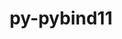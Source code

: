 ---
title: "py-pybind11"
layout: cache
categories: [package, develop-2024-05-19]
meta: {"versions": ["2.10.1", "2.11.0", "2.12.0"], "compilers": ["apple-clang@=15.0.0", "gcc@=11.1.0", "gcc@=11.4.0", "gcc@=12.3.0", "gcc@=7.5.0", "gcc@=9.4.0", "oneapi@=2024.0.0"], "oss": ["ubuntu18.04", "ubuntu20.04", "ubuntu22.04", "ventura"], "platforms": ["darwin", "linux"], "targets": ["aarch64", "neoverse_v1", "neoverse_v2", "ppc64le", "x86_64_v3"], "stacks": ["data-vis-sdk", "e4s", "e4s-neoverse-v2", "e4s-neoverse_v1", "e4s-oneapi", "e4s-power", "e4s-rocm-external", "ml-darwin-aarch64-mps", "ml-linux-x86_64-cpu", "ml-linux-x86_64-cuda", "radiuss", "root", "tutorial"], "num_specs": 26, "num_specs_by_stack": {"root": 26, "ml-darwin-aarch64-mps": 4, "radiuss": 1, "e4s-power": 1, "data-vis-sdk": 2, "e4s-neoverse_v1": 3, "e4s-neoverse-v2": 3, "e4s-rocm-external": 1, "ml-linux-x86_64-cuda": 5, "ml-linux-x86_64-cpu": 5, "e4s": 5, "e4s-oneapi": 1, "tutorial": 1}}
spec_details: [{"hash": "4k3y2ohhyrhn6p5msmjxylrhwt2yuxk2", "compiler": "apple-clang@=15.0.0", "versions": ["2.12.0"], "os": "ventura", "platform": "darwin", "target": "aarch64", "variants": ["build_system=cmake", "build_type=Release", "generator=ninja", "~ipo"], "stacks": ["root", "ml-darwin-aarch64-mps"], "size": "-", "tarball": "https://binaries.spack.io/releases/develop-2024-05-19/build_cache/darwin-ventura-aarch64/apple-clang-15.0.0/py-pybind11-2.12.0/darwin-ventura-aarch64-apple-clang-15.0.0-py-pybind11-2.12.0-4k3y2ohhyrhn6p5msmjxylrhwt2yuxk2.spack"}, {"hash": "a3pvihomec5jqrmt2mlj5n3ssjv5fbty", "compiler": "apple-clang@=15.0.0", "versions": ["2.11.0"], "os": "ventura", "platform": "darwin", "target": "aarch64", "variants": ["build_system=cmake", "build_type=Release", "generator=ninja", "~ipo"], "stacks": ["root", "ml-darwin-aarch64-mps"], "size": "-", "tarball": "https://binaries.spack.io/releases/develop-2024-05-19/build_cache/darwin-ventura-aarch64/apple-clang-15.0.0/py-pybind11-2.11.0/darwin-ventura-aarch64-apple-clang-15.0.0-py-pybind11-2.11.0-a3pvihomec5jqrmt2mlj5n3ssjv5fbty.spack"}, {"hash": "ur2dgoqmcygxlxuvqu7gfkw5q6zzli3a", "compiler": "apple-clang@=15.0.0", "versions": ["2.10.1"], "os": "ventura", "platform": "darwin", "target": "aarch64", "variants": ["build_system=cmake", "build_type=Release", "generator=ninja", "~ipo"], "stacks": ["root", "ml-darwin-aarch64-mps"], "size": "-", "tarball": "https://binaries.spack.io/releases/develop-2024-05-19/build_cache/darwin-ventura-aarch64/apple-clang-15.0.0/py-pybind11-2.10.1/darwin-ventura-aarch64-apple-clang-15.0.0-py-pybind11-2.10.1-ur2dgoqmcygxlxuvqu7gfkw5q6zzli3a.spack"}, {"hash": "zspquf35rgeocwrmjb3lyumpgvcpwtm6", "compiler": "apple-clang@=15.0.0", "versions": ["2.12.0"], "os": "ventura", "platform": "darwin", "target": "aarch64", "variants": ["build_system=cmake", "build_type=Release", "generator=ninja", "~ipo"], "stacks": ["root", "ml-darwin-aarch64-mps"], "size": "-", "tarball": "https://binaries.spack.io/releases/develop-2024-05-19/build_cache/darwin-ventura-aarch64/apple-clang-15.0.0/py-pybind11-2.12.0/darwin-ventura-aarch64-apple-clang-15.0.0-py-pybind11-2.12.0-zspquf35rgeocwrmjb3lyumpgvcpwtm6.spack"}, {"hash": "m32unv4mb3cojxgzyniz5rdryq4pcy3b", "compiler": "gcc@=7.5.0", "versions": ["2.12.0"], "os": "ubuntu18.04", "platform": "linux", "target": "x86_64_v3", "variants": ["build_system=cmake", "build_type=Release", "generator=ninja", "~ipo"], "stacks": ["root", "radiuss"], "size": "-", "tarball": "https://binaries.spack.io/releases/develop-2024-05-19/build_cache/linux-ubuntu18.04-x86_64_v3/gcc-7.5.0/py-pybind11-2.12.0/linux-ubuntu18.04-x86_64_v3-gcc-7.5.0-py-pybind11-2.12.0-m32unv4mb3cojxgzyniz5rdryq4pcy3b.spack"}, {"hash": "kvstyaqfw5ol2etnqizqhf3xszt6v2kc", "compiler": "gcc@=9.4.0", "versions": ["2.12.0"], "os": "ubuntu20.04", "platform": "linux", "target": "ppc64le", "variants": ["build_system=cmake", "build_type=Release", "generator=ninja", "~ipo"], "stacks": ["root", "e4s-power"], "size": "-", "tarball": "https://binaries.spack.io/releases/develop-2024-05-19/build_cache/linux-ubuntu20.04-ppc64le/gcc-9.4.0/py-pybind11-2.12.0/linux-ubuntu20.04-ppc64le-gcc-9.4.0-py-pybind11-2.12.0-kvstyaqfw5ol2etnqizqhf3xszt6v2kc.spack"}, {"hash": "4b4bfq6qlsxrxp2tdaw5dnyci34rysg4", "compiler": "gcc@=11.1.0", "versions": ["2.12.0"], "os": "ubuntu20.04", "platform": "linux", "target": "x86_64_v3", "variants": ["build_system=cmake", "build_type=Release", "generator=ninja", "~ipo"], "stacks": ["root", "data-vis-sdk"], "size": "-", "tarball": "https://binaries.spack.io/releases/develop-2024-05-19/build_cache/linux-ubuntu20.04-x86_64_v3/gcc-11.1.0/py-pybind11-2.12.0/linux-ubuntu20.04-x86_64_v3-gcc-11.1.0-py-pybind11-2.12.0-4b4bfq6qlsxrxp2tdaw5dnyci34rysg4.spack"}, {"hash": "cdmhc223j5yqckkkncqet75kzmmeougb", "compiler": "gcc@=11.1.0", "versions": ["2.12.0"], "os": "ubuntu20.04", "platform": "linux", "target": "x86_64_v3", "variants": ["build_system=cmake", "build_type=Release", "generator=ninja", "~ipo"], "stacks": ["root", "data-vis-sdk"], "size": "-", "tarball": "https://binaries.spack.io/releases/develop-2024-05-19/build_cache/linux-ubuntu20.04-x86_64_v3/gcc-11.1.0/py-pybind11-2.12.0/linux-ubuntu20.04-x86_64_v3-gcc-11.1.0-py-pybind11-2.12.0-cdmhc223j5yqckkkncqet75kzmmeougb.spack"}, {"hash": "xox4cfpgeqeeqzddvmbp6wqiphurkw75", "compiler": "gcc@=11.4.0", "versions": ["2.12.0"], "os": "ubuntu22.04", "platform": "linux", "target": "neoverse_v1", "variants": ["build_system=cmake", "build_type=Release", "generator=ninja", "~ipo"], "stacks": ["root", "e4s-neoverse_v1"], "size": "-", "tarball": "https://binaries.spack.io/releases/develop-2024-05-19/build_cache/linux-ubuntu22.04-neoverse_v1/gcc-11.4.0/py-pybind11-2.12.0/linux-ubuntu22.04-neoverse_v1-gcc-11.4.0-py-pybind11-2.12.0-xox4cfpgeqeeqzddvmbp6wqiphurkw75.spack"}, {"hash": "z2rjafvajrblrsedutzfzkgl2dwz5uum", "compiler": "gcc@=11.4.0", "versions": ["2.12.0"], "os": "ubuntu22.04", "platform": "linux", "target": "neoverse_v1", "variants": ["build_system=cmake", "build_type=Release", "generator=ninja", "~ipo"], "stacks": ["root", "e4s-neoverse_v1"], "size": "-", "tarball": "https://binaries.spack.io/releases/develop-2024-05-19/build_cache/linux-ubuntu22.04-neoverse_v1/gcc-11.4.0/py-pybind11-2.12.0/linux-ubuntu22.04-neoverse_v1-gcc-11.4.0-py-pybind11-2.12.0-z2rjafvajrblrsedutzfzkgl2dwz5uum.spack"}, {"hash": "5ffbb5pgrhzzs6pxyppuupb2qiqmqwmz", "compiler": "gcc@=11.4.0", "versions": ["2.10.1"], "os": "ubuntu22.04", "platform": "linux", "target": "neoverse_v1", "variants": ["build_system=cmake", "build_type=Release", "generator=ninja", "~ipo"], "stacks": ["root", "e4s-neoverse_v1"], "size": "-", "tarball": "https://binaries.spack.io/releases/develop-2024-05-19/build_cache/linux-ubuntu22.04-neoverse_v1/gcc-11.4.0/py-pybind11-2.10.1/linux-ubuntu22.04-neoverse_v1-gcc-11.4.0-py-pybind11-2.10.1-5ffbb5pgrhzzs6pxyppuupb2qiqmqwmz.spack"}, {"hash": "xjniuf3ma7ntlgpp4e6duwzl66747qud", "compiler": "gcc@=11.4.0", "versions": ["2.12.0"], "os": "ubuntu22.04", "platform": "linux", "target": "neoverse_v2", "variants": ["build_system=cmake", "build_type=Release", "generator=ninja", "~ipo"], "stacks": ["root", "e4s-neoverse-v2"], "size": "-", "tarball": "https://binaries.spack.io/releases/develop-2024-05-19/build_cache/linux-ubuntu22.04-neoverse_v2/gcc-11.4.0/py-pybind11-2.12.0/linux-ubuntu22.04-neoverse_v2-gcc-11.4.0-py-pybind11-2.12.0-xjniuf3ma7ntlgpp4e6duwzl66747qud.spack"}, {"hash": "z3nelm3wxsownflolo5x5oidtxthjhmd", "compiler": "gcc@=11.4.0", "versions": ["2.12.0"], "os": "ubuntu22.04", "platform": "linux", "target": "neoverse_v2", "variants": ["build_system=cmake", "build_type=Release", "generator=ninja", "~ipo"], "stacks": ["root", "e4s-neoverse-v2"], "size": "-", "tarball": "https://binaries.spack.io/releases/develop-2024-05-19/build_cache/linux-ubuntu22.04-neoverse_v2/gcc-11.4.0/py-pybind11-2.12.0/linux-ubuntu22.04-neoverse_v2-gcc-11.4.0-py-pybind11-2.12.0-z3nelm3wxsownflolo5x5oidtxthjhmd.spack"}, {"hash": "v6rhamsyohtlad5y454l72ehmb4bxt2y", "compiler": "gcc@=11.4.0", "versions": ["2.10.1"], "os": "ubuntu22.04", "platform": "linux", "target": "neoverse_v2", "variants": ["build_system=cmake", "build_type=Release", "generator=ninja", "~ipo"], "stacks": ["root", "e4s-neoverse-v2"], "size": "-", "tarball": "https://binaries.spack.io/releases/develop-2024-05-19/build_cache/linux-ubuntu22.04-neoverse_v2/gcc-11.4.0/py-pybind11-2.10.1/linux-ubuntu22.04-neoverse_v2-gcc-11.4.0-py-pybind11-2.10.1-v6rhamsyohtlad5y454l72ehmb4bxt2y.spack"}, {"hash": "4m3xa3p2knp4bylcedjx5whcmfm7kfpi", "compiler": "gcc@=11.4.0", "versions": ["2.12.0"], "os": "ubuntu22.04", "platform": "linux", "target": "x86_64_v3", "variants": ["build_system=cmake", "build_type=Release", "generator=ninja", "~ipo"], "stacks": ["root", "e4s-rocm-external", "ml-linux-x86_64-cuda", "ml-linux-x86_64-cpu"], "size": "-", "tarball": "https://binaries.spack.io/releases/develop-2024-05-19/build_cache/linux-ubuntu22.04-x86_64_v3/gcc-11.4.0/py-pybind11-2.12.0/linux-ubuntu22.04-x86_64_v3-gcc-11.4.0-py-pybind11-2.12.0-4m3xa3p2knp4bylcedjx5whcmfm7kfpi.spack"}, {"hash": "xdbvs5ob75l7fcmfdg7wesbeghi2jw5u", "compiler": "gcc@=11.4.0", "versions": ["2.12.0"], "os": "ubuntu22.04", "platform": "linux", "target": "x86_64_v3", "variants": ["build_system=cmake", "build_type=Release", "generator=ninja", "~ipo"], "stacks": ["root", "e4s"], "size": "-", "tarball": "https://binaries.spack.io/releases/develop-2024-05-19/build_cache/linux-ubuntu22.04-x86_64_v3/gcc-11.4.0/py-pybind11-2.12.0/linux-ubuntu22.04-x86_64_v3-gcc-11.4.0-py-pybind11-2.12.0-xdbvs5ob75l7fcmfdg7wesbeghi2jw5u.spack"}, {"hash": "szhz6hedykbcsq3yyhfhbuv5tjldwlzn", "compiler": "gcc@=11.4.0", "versions": ["2.12.0"], "os": "ubuntu22.04", "platform": "linux", "target": "x86_64_v3", "variants": ["build_system=cmake", "build_type=Release", "generator=ninja", "~ipo"], "stacks": ["root", "e4s"], "size": "-", "tarball": "https://binaries.spack.io/releases/develop-2024-05-19/build_cache/linux-ubuntu22.04-x86_64_v3/gcc-11.4.0/py-pybind11-2.12.0/linux-ubuntu22.04-x86_64_v3-gcc-11.4.0-py-pybind11-2.12.0-szhz6hedykbcsq3yyhfhbuv5tjldwlzn.spack"}, {"hash": "d4vc3xf3r2im4zqrq2fvjyfcw5w6eopy", "compiler": "gcc@=11.4.0", "versions": ["2.11.0"], "os": "ubuntu22.04", "platform": "linux", "target": "x86_64_v3", "variants": ["build_system=cmake", "build_type=Release", "generator=ninja", "~ipo"], "stacks": ["root", "ml-linux-x86_64-cpu", "ml-linux-x86_64-cuda"], "size": "-", "tarball": "https://binaries.spack.io/releases/develop-2024-05-19/build_cache/linux-ubuntu22.04-x86_64_v3/gcc-11.4.0/py-pybind11-2.11.0/linux-ubuntu22.04-x86_64_v3-gcc-11.4.0-py-pybind11-2.11.0-d4vc3xf3r2im4zqrq2fvjyfcw5w6eopy.spack"}, {"hash": "dp7yzt6a3tdquinsufval3c6jqdb375c", "compiler": "gcc@=11.4.0", "versions": ["2.12.0"], "os": "ubuntu22.04", "platform": "linux", "target": "x86_64_v3", "variants": ["build_system=cmake", "build_type=Release", "generator=ninja", "~ipo"], "stacks": ["root", "e4s"], "size": "-", "tarball": "https://binaries.spack.io/releases/develop-2024-05-19/build_cache/linux-ubuntu22.04-x86_64_v3/gcc-11.4.0/py-pybind11-2.12.0/linux-ubuntu22.04-x86_64_v3-gcc-11.4.0-py-pybind11-2.12.0-dp7yzt6a3tdquinsufval3c6jqdb375c.spack"}, {"hash": "cy7cjorbbzsxbwr4egt64onfcbldp6if", "compiler": "gcc@=11.4.0", "versions": ["2.10.1"], "os": "ubuntu22.04", "platform": "linux", "target": "x86_64_v3", "variants": ["build_system=cmake", "build_type=Release", "generator=ninja", "~ipo"], "stacks": ["root", "ml-linux-x86_64-cpu", "ml-linux-x86_64-cuda"], "size": "-", "tarball": "https://binaries.spack.io/releases/develop-2024-05-19/build_cache/linux-ubuntu22.04-x86_64_v3/gcc-11.4.0/py-pybind11-2.10.1/linux-ubuntu22.04-x86_64_v3-gcc-11.4.0-py-pybind11-2.10.1-cy7cjorbbzsxbwr4egt64onfcbldp6if.spack"}, {"hash": "vzkrqg74pbbhcttlmbctgoazjnu5fpx6", "compiler": "gcc@=11.4.0", "versions": ["2.10.1"], "os": "ubuntu22.04", "platform": "linux", "target": "x86_64_v3", "variants": ["build_system=cmake", "build_type=Release", "generator=ninja", "~ipo"], "stacks": ["root", "e4s"], "size": "-", "tarball": "https://binaries.spack.io/releases/develop-2024-05-19/build_cache/linux-ubuntu22.04-x86_64_v3/gcc-11.4.0/py-pybind11-2.10.1/linux-ubuntu22.04-x86_64_v3-gcc-11.4.0-py-pybind11-2.10.1-vzkrqg74pbbhcttlmbctgoazjnu5fpx6.spack"}, {"hash": "gpyciv3pwfrqgbyc6lxgado35s3j2egp", "compiler": "gcc@=11.4.0", "versions": ["2.12.0"], "os": "ubuntu22.04", "platform": "linux", "target": "x86_64_v3", "variants": ["build_system=cmake", "build_type=Release", "generator=ninja", "~ipo"], "stacks": ["root", "ml-linux-x86_64-cpu", "ml-linux-x86_64-cuda"], "size": "-", "tarball": "https://binaries.spack.io/releases/develop-2024-05-19/build_cache/linux-ubuntu22.04-x86_64_v3/gcc-11.4.0/py-pybind11-2.12.0/linux-ubuntu22.04-x86_64_v3-gcc-11.4.0-py-pybind11-2.12.0-gpyciv3pwfrqgbyc6lxgado35s3j2egp.spack"}, {"hash": "35axna4zop7xjzkes6i4bupukardhiuh", "compiler": "gcc@=11.4.0", "versions": ["2.12.0"], "os": "ubuntu22.04", "platform": "linux", "target": "x86_64_v3", "variants": ["build_system=cmake", "build_type=Release", "generator=ninja", "~ipo"], "stacks": ["root", "ml-linux-x86_64-cpu", "ml-linux-x86_64-cuda"], "size": "-", "tarball": "https://binaries.spack.io/releases/develop-2024-05-19/build_cache/linux-ubuntu22.04-x86_64_v3/gcc-11.4.0/py-pybind11-2.12.0/linux-ubuntu22.04-x86_64_v3-gcc-11.4.0-py-pybind11-2.12.0-35axna4zop7xjzkes6i4bupukardhiuh.spack"}, {"hash": "4ecaj7dzrr4zvwjutqjrdmdttke4qskd", "compiler": "gcc@=11.4.0", "versions": ["2.12.0"], "os": "ubuntu22.04", "platform": "linux", "target": "x86_64_v3", "variants": ["build_system=cmake", "build_type=Release", "generator=ninja", "~ipo"], "stacks": ["root", "e4s"], "size": "-", "tarball": "https://binaries.spack.io/releases/develop-2024-05-19/build_cache/linux-ubuntu22.04-x86_64_v3/gcc-11.4.0/py-pybind11-2.12.0/linux-ubuntu22.04-x86_64_v3-gcc-11.4.0-py-pybind11-2.12.0-4ecaj7dzrr4zvwjutqjrdmdttke4qskd.spack"}, {"hash": "3dal27mtv5axuov22plnbbb7xfs3jjxl", "compiler": "oneapi@=2024.0.0", "versions": ["2.12.0"], "os": "ubuntu22.04", "platform": "linux", "target": "x86_64_v3", "variants": ["build_system=cmake", "build_type=Release", "generator=ninja", "~ipo"], "stacks": ["root", "e4s-oneapi"], "size": "-", "tarball": "https://binaries.spack.io/releases/develop-2024-05-19/build_cache/linux-ubuntu22.04-x86_64_v3/oneapi-2024.0.0/py-pybind11-2.12.0/linux-ubuntu22.04-x86_64_v3-oneapi-2024.0.0-py-pybind11-2.12.0-3dal27mtv5axuov22plnbbb7xfs3jjxl.spack"}, {"hash": "qcbh22nynovebaiod26r2deea3mdd2qd", "compiler": "gcc@=12.3.0", "versions": ["2.12.0"], "os": "ubuntu22.04", "platform": "linux", "target": "x86_64_v3", "variants": ["build_system=cmake", "build_type=Release", "generator=ninja", "~ipo"], "stacks": ["root", "tutorial"], "size": "-", "tarball": "https://binaries.spack.io/releases/develop-2024-05-19/build_cache/linux-ubuntu22.04-x86_64_v3/gcc-12.3.0/py-pybind11-2.12.0/linux-ubuntu22.04-x86_64_v3-gcc-12.3.0-py-pybind11-2.12.0-qcbh22nynovebaiod26r2deea3mdd2qd.spack"}]
---